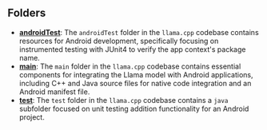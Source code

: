 ## Folders
- **[androidTest](src/androidTest.driver.md)**: The `androidTest` folder in the `llama.cpp` codebase contains resources for Android development, specifically focusing on instrumented testing with JUnit4 to verify the app context's package name.
- **[main](src/main.driver.md)**: The `main` folder in the `llama.cpp` codebase contains essential components for integrating the Llama model with Android applications, including C++ and Java source files for native code integration and an Android manifest file.
- **[test](src/test.driver.md)**: The `test` folder in the `llama.cpp` codebase contains a `java` subfolder focused on unit testing addition functionality for an Android project.

